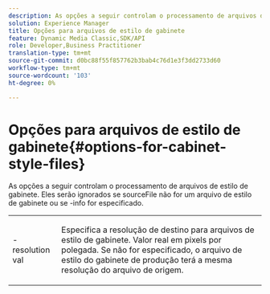 ```yaml
---
description: As opções a seguir controlam o processamento de arquivos de estilo de gabinete. Eles serão ignorados se sourceFile não for um arquivo de estilo de gabinete ou se -info for especificado.
solution: Experience Manager
title: Opções para arquivos de estilo de gabinete
feature: Dynamic Media Classic,SDK/API
role: Developer,Business Practitioner
translation-type: tm+mt
source-git-commit: d0bc88f55f857762b3bab4c76d1e3f3dd2733d60
workflow-type: tm+mt
source-wordcount: '103'
ht-degree: 0%

---
```



# Opções para arquivos de estilo de gabinete{#options-for-cabinet-style-files}

As opções a seguir controlam o processamento de arquivos de estilo de gabinete. Eles serão ignorados se sourceFile não for um arquivo de estilo de gabinete ou se -info for especificado.

<table id="simpletable_332B78DDEB6540708844AB54AE321F9B"> 
 <tr class="strow"> 
  <td class="stentry"> <p><span class="codeph">-resolution  <span class="varname"> val</span></span> </p> </td> 
  <td class="stentry"> <p>Especifica a resolução de destino para arquivos de estilo de gabinete. Valor real em pixels por polegada. Se não for especificado, o arquivo de estilo do gabinete de produção terá a mesma resolução do arquivo de origem. </p></td> 
 </tr> 
</table>

